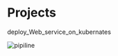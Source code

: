 # Projects
deploy_Web_service_on_kubernates


![pipiline](https://github.com/karan-karan/Projects1/assets/88554113/e80711b8-42d2-4dc5-96d3-1430209d7d05)

